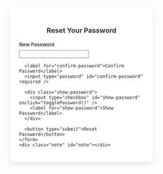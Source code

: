 <!DOCTYPE html>
<html lang="en">
<head>
  <meta charset="UTF-8" />
  <meta name="viewport" content="width=device-width, initial-scale=1.0"/>
  <title>Reset Password by Ben Yok</title>
  <style>
    * {
      box-sizing: border-box;
    }

    body {
      margin: 0;
      padding: 0;
      font-family: Arial, sans-serif;
      background-color: #f0f4f8;
      display: flex;
      align-items: center;
      justify-content: center;
      height: 100vh;
    }

    .container {
      background-color: white;
      padding: 1.5rem;
      border-radius: 12px;
      width: 100%;
      max-width: 380px;
      box-shadow: 0 6px 16px rgba(0, 0, 0, 0.1);
    }

    h2 {
      text-align: center;
      margin-bottom: 1.2rem;
      color: #333;
      font-size: 18px;
    }

    label {
      display: block;
      margin-bottom: 0.4rem;
      font-weight: bold;
      color: #444;
      font-size: 13px;
    }

    input[type="password"] {
      width: 100%;
      padding: 8px;
      border: 1px solid #ccc;
      border-radius: 6px;
      margin-bottom: 1rem;
      font-size: 14px;
      transition: border-color 0.3s ease;
    }

    input[type="password"]:focus {
      border-color: #007bff;
      outline: none;
    }

    .show-password {
      display: flex;
      align-items: center;
      margin-bottom: 1rem;
      font-size: 13px;
      color: #555;
    }

    .show-password input {
      margin-right: 5px;
    }

    button {
      width: 100%;
      padding: 10px;
      background-color: #007bff;
      color: white;
      font-size: 14px;
      border: none;
      border-radius: 6px;
      cursor: pointer;
      transition: background-color 0.3s ease;
    }

    button:hover {
      background-color: #0056b3;
    }

    .note {
      margin-top: 0.8rem;
      text-align: center;
      font-size: 13px;
      color: #777;
    }

    @media (max-width: 480px) {
      .container {
        margin: 1rem;
        padding: 1rem;
      }
    }
  </style>
</head>
<body>

  <div class="container">
    <h2>Reset Your Password</h2>
    <form onsubmit="handleReset(event)">
      <label for="new-password">New Password</label>
      <input type="password" id="new-password" required />

      <label for="confirm-password">Confirm Password</label>
      <input type="password" id="confirm-password" required />

      <div class="show-password">
        <input type="checkbox" id="show-password" onclick="togglePassword()" />
        <label for="show-password">Show Password</label>
      </div>

      <button type="submit">Reset Password</button>
    </form>
    <div class="note" id="note"></div>
  </div>

  <script>
    function isStrongPassword(password) {
      // Pelo menos 8 caracteres, uma maiúscula, uma minúscula, um número
      const pattern = /^(?=.*[a-z])(?=.*[A-Z])(?=.*\d).{8,}$/;
      return pattern.test(password);
    }

    function togglePassword() {
      const newPass = document.getElementById("new-password");
      const confirmPass = document.getElementById("confirm-password");
      const type = newPass.type === "password" ? "text" : "password";
      newPass.type = type;
      confirmPass.type = type;
    }

    function handleReset(event) {
      event.preventDefault();
      const newPass = document.getElementById("new-password").value;
      const confirmPass = document.getElementById("confirm-password").value;
      const note = document.getElementById("note");

      if (!isStrongPassword(newPass)) {
        note.style.color = "orange";
        note.textContent = "Password must be at least 8 characters long and include uppercase, lowercase, and a number.";
        return;
      }

      if (newPass !== confirmPass) {
        note.style.color = "red";
        note.textContent = "Passwords do not match. Please try again.";
        return;
      }

      // Sucesso simulado
      note.style.color = "green";
      note.textContent = "Passwords match. Password reset successful (simulated).";
      document.querySelector("form").reset();

      // Ocultar mensagem depois de 3 segundos
      setTimeout(() => {
        note.textContent = "";
      }, 3000);
    }
  </script>

</body>
</html>
